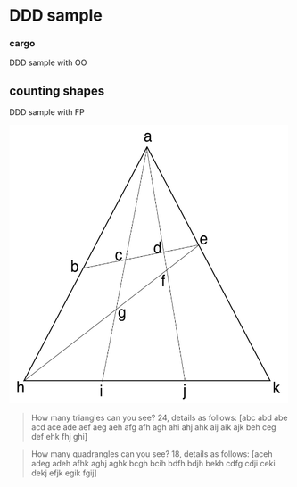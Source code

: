 # DDD sample


### cargo

DDD sample with OO

## counting shapes

DDD sample with FP

<img src="shapes.png" width = "500" height = "500">

>How many triangles can you see?
24, details as follows:
[abc abd abe acd ace ade aef aeg aeh afg afh agh ahi ahj ahk aij aik ajk beh ceg def ehk fhj ghi]


>How many quadrangles can you see?
18, details as follows:
[aceh adeg adeh afhk aghj aghk bcgh bcih bdfh bdjh bekh cdfg cdji ceki dekj efjk egik fgij]
